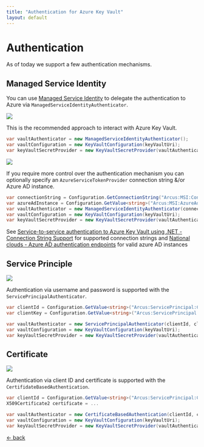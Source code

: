```yaml
---
title: "Authentication for Azure Key Vault"
layout: default
---
```


# Authentication

As of today we support a few  authentication mechanisms.

## Managed Service Identity

You can use [Managed Service Identity](https://docs.microsoft.com/en-us/azure/active-directory/managed-identities-azure-resources/overview) to delegate the authentication to Azure via `ManagedServiceIdentityAuthenticator`.

![](https://img.shields.io/badge/Available%20starting-v0.1-green?link=https://github.com/arcus-azure/arcus.security/releases/tag/v0.1.0)

This is the recommended approach to interact with Azure Key Vault.

```csharp
var vaultAuthenticator = new ManagedServiceIdentityAuthenticator();
var vaultConfiguration = new KeyVaultConfiguration(keyVaultUri);
var keyVaultSecretProvider = new KeyVaultSecretProvider(vaultAuthenticator, vaultConfiguration);
```

![](https://img.shields.io/badge/Available%20starting-v0.4-green?link=https://github.com/arcus-azure/arcus.security/releases/tag/v0.4.0)

If you require more control over the authentication mechanism you can optionally specify an `AzureServiceTokenProvider` connection string &/or Azure AD instance.

```csharp
var connectionString = Configuration.GetConnectionString("Arcus:MSI:ConnectionString");
var azureAdInstance = Configuration.GetValue<string>("Arcus:MSI:AzureAdInstance");
var vaultAuthenticator = new ManagedServiceIdentityAuthenticator(connectionString, azureAdInstance);
var vaultConfiguration = new KeyVaultConfiguration(keyVaultUri);
var keyVaultSecretProvider = new KeyVaultSecretProvider(vaultAuthenticator, vaultConfiguration);
```
See [Service-to-service authentication to Azure Key Vault using .NET - Connection String Support](https://docs.microsoft.com/en-us/azure/key-vault/service-to-service-authentication#connection-string-support) for supported connection strings and [National clouds - Azure AD authentication endpoints](https://docs.microsoft.com/en-us/azure/active-directory/develop/authentication-national-cloud#azure-ad-authentication-endpoints) for valid azure AD instances


## Service Principle

![](https://img.shields.io/badge/Available%20starting-v0.1-green?link=https://github.com/arcus-azure/arcus.security/releases/tag/v0.1.0)

Authentication via username and password is supported with the `ServicePrincipalAuthenticator`.

```csharp
var clientId = Configuration.GetValue<string>("Arcus:ServicePrincipal:ClientId");
var clientKey = Configuration.GetValue<string>("Arcus:ServicePrincipal:AccessKey");

var vaultAuthenticator = new ServicePrincipalAuthenticator(clientId, clientKey);
var vaultConfiguration = new KeyVaultConfiguration(keyVaultUri);
var keyVaultSecretProvider = new KeyVaultSecretProvider(vaultAuthenticator, vaultConfiguration);
```

## Certificate

![](https://img.shields.io/badge/Available%20starting-v0.2-green?link=https://github.com/arcus-azure/arcus.security/releases/tag/v0.2.0)

Authentication via client ID and certificate is supported with the `CertifidateBasedAuthentication`.

```csharp
var clientId = Configuration.GetValue<string>("Arcus:ServicePrincipal:ClientId");
X509Certificate2 certificate = ...

var vaultAuthenticator = new CertificateBasedAuthentication(clientId, certificate);
var vaultConfiguration = new KeyVaultConfiguration(keyVaultUri);
var keyVaultSecretProvider = new KeyVaultSecretProvider(vaultAuthenticator, vaultConfiguration);
```

[&larr; back](/)